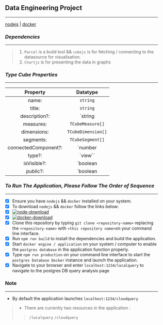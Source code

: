 ## Data Engineering Project ##
------------------------------

[nodejs](../../DataAnalysis-Project/assets/picture/node.png)  |  [docker](../../DataAnalysis-Project/assets/picture/Docker-Logo.png)

### *Dependencies* ###
------------------

> 1. `Parcel` is a build tool && `cubejs` is for fetching / connecting to the datasource for visualisation.
> 2. `Chartjs` is for presenting the data in graphs

 ### *Type Cube Properties* ###
 ----------------------------
 | Property |  Datatype |
 | :--------: |  :--------: |
 | name:    | `string`  |
 | title:   | `string`  |
 | description?: | `string | undefined` |
 | measures: | `TCubeMeasure[]` |
 | dimensions: | `TCubeDimension[]` | 
 | segments: | `TCubeSegment[]` |  
 | connectedComponent?: | `number | undefined` |
 | type?: | `view``|``cube``|``undefined` |  
 | isVisible?: | `boolean | undefined` |
 |  public?: | `boolean | undefined` |

 
 ### *To Run The Application, Please Follow The Order of Sequence* ###
 ----------------------------------
-[x] Ensure you have `nodejs` && `docker` installed on your system. 
-[x] To download `nodejs` && `docker` follow the links below: 
-[x] [![node-download](../../DataAnalysis-Project/assets/picture/node.png)](https://nodejs.org/en/download)  
-[x] [![docker-download](../../DataAnalysis-Project/assets/picture/Docker-Logo.png)](https://docs.docker.com/desktop/install/windows-install/)
-[x] Clone this repository by typing `git clone <repository-name>` replacing the `<repository-name>` with `<this repository name>`on your command line interface.
-[x] Run `npm run build` to install the dependencies and build the application.
-[x] Start `docker engine / application` on your system / computer to enable the `postgres database` in the application function properly.
-[x] Type `npm run production` on your command line interface to start the `postgres Database Docker` instance and launch the application.
-[x] Navigate to your browser and enter `localhost:1234/localquery` to navigate to the postgres DB query analysis page

### Note ###
------------
+ By default the application launches `localhost:1234/cloudquery` 
> +  There are currently two resources in the application :
>> `/localquery` 
>> `/cloudquery`